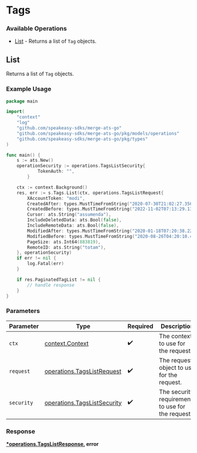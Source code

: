# Tags

### Available Operations

* [List](#list) - Returns a list of `Tag` objects.

## List

Returns a list of `Tag` objects.

### Example Usage

```go
package main

import(
	"context"
	"log"
	"github.com/speakeasy-sdks/merge-ats-go"
	"github.com/speakeasy-sdks/merge-ats-go/pkg/models/operations"
	"github.com/speakeasy-sdks/merge-ats-go/pkg/types"
)

func main() {
    s := ats.New()
    operationSecurity := operations.TagsListSecurity{
            TokenAuth: "",
        }

    ctx := context.Background()
    res, err := s.Tags.List(ctx, operations.TagsListRequest{
        XAccountToken: "modi",
        CreatedAfter: types.MustTimeFromString("2020-07-30T21:02:27.356Z"),
        CreatedBefore: types.MustTimeFromString("2022-11-02T07:13:29.133Z"),
        Cursor: ats.String("assumenda"),
        IncludeDeletedData: ats.Bool(false),
        IncludeRemoteData: ats.Bool(false),
        ModifiedAfter: types.MustTimeFromString("2020-01-18T07:20:38.221Z"),
        ModifiedBefore: types.MustTimeFromString("2020-08-26T04:20:10.413Z"),
        PageSize: ats.Int64(883819),
        RemoteID: ats.String("totam"),
    }, operationSecurity)
    if err != nil {
        log.Fatal(err)
    }

    if res.PaginatedTagList != nil {
        // handle response
    }
}
```

### Parameters

| Parameter                                                                  | Type                                                                       | Required                                                                   | Description                                                                |
| -------------------------------------------------------------------------- | -------------------------------------------------------------------------- | -------------------------------------------------------------------------- | -------------------------------------------------------------------------- |
| `ctx`                                                                      | [context.Context](https://pkg.go.dev/context#Context)                      | :heavy_check_mark:                                                         | The context to use for the request.                                        |
| `request`                                                                  | [operations.TagsListRequest](../../models/operations/tagslistrequest.md)   | :heavy_check_mark:                                                         | The request object to use for the request.                                 |
| `security`                                                                 | [operations.TagsListSecurity](../../models/operations/tagslistsecurity.md) | :heavy_check_mark:                                                         | The security requirements to use for the request.                          |


### Response

**[*operations.TagsListResponse](../../models/operations/tagslistresponse.md), error**

